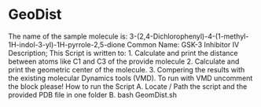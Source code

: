 # GeoDist
The name of the sample molecule is: 3-(2,4-Dichlorophenyl)-4-(1-methyl-1H-indol-3-yl)-1H-pyrrole-2,5-dione Common Name: GSK-3 Inhibitor IV  Description; This Script is written to: 1. Calculate and print the distance between atoms like C1 and C3 of the provide molecule  2. Calculate and print the geometric center of the molecule. 3. Compering the results with the existing molecular Dynamics tools (VMD). To run with VMD uncomment the block please! How to run the Script     A. Locate / Path the script and the provided PDB file in one folder     B. bash  GeomDist.sh 
